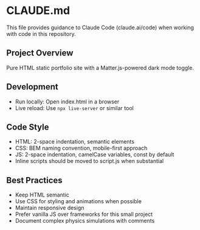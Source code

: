 # CLAUDE.md

This file provides guidance to Claude Code (claude.ai/code) when working with code in this repository.

## Project Overview
Pure HTML static portfolio site with a Matter.js-powered dark mode toggle.

## Development
- Run locally: Open index.html in a browser
- Live reload: Use `npx live-server` or similar tool

## Code Style
- HTML: 2-space indentation, semantic elements
- CSS: BEM naming convention, mobile-first approach
- JS: 2-space indentation, camelCase variables, const by default
- Inline scripts should be moved to script.js when substantial

## Best Practices
- Keep HTML semantic
- Use CSS for styling and animations when possible
- Maintain responsive design
- Prefer vanilla JS over frameworks for this small project
- Document complex physics simulations with comments